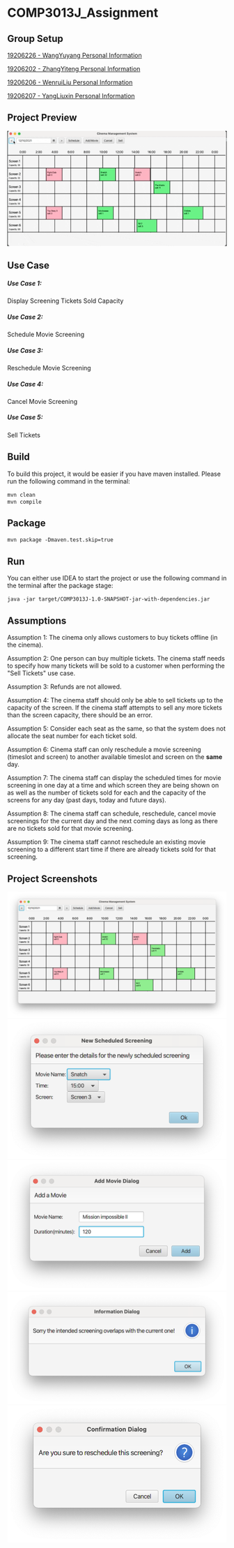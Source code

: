 # COMP3013J_Assignment

## Group Setup

[19206226 - WangYuyang  Personal Information](19206226.md)

[19206202 - ZhangYiteng Personal Information](19206202.md)

[19206206 - WenruiLiu  Personal Information](19206206.md)

[19206207 - YangLiuxin  Personal Information](19206207.md)

## Project Preview
![](assets/demo.gif)

## Use Case

##### Use Case 1:

Display Screening Tickets Sold Capacity

##### Use Case 2:

Schedule Movie Screening

##### Use Case 3:

Reschedule Movie Screening

##### Use Case 4:

Cancel Movie Screening

##### Use Case 5:

Sell Tickets

## Build

To build this project, it would be easier if you have maven installed. Please run the following command in the terminal:

```shell
mvn clean
mvn compile
```

## Package

```shell
mvn package -Dmaven.test.skip=true
```

## Run

You can either use IDEA to start the project or use the following command in the terminal after the package stage:

```shell
java -jar target/COMP3013J-1.0-SNAPSHOT-jar-with-dependencies.jar
```



## Assumptions

Assumption 1:
The cinema only allows customers to buy tickets offline (in the cinema).

Assumption 2:
One person can buy multiple tickets. The cinema staff needs to specify how many
tickets will be sold to a customer when performing the "Sell Tickets" use case.

Assumption 3:
Refunds are not allowed.

Assumption 4:
The cinema staff should only be able to sell tickets up to the capacity of the screen. If the cinema staff attempts to sell any more tickets than the screen capacity, there should be an error.

Assumption 5:
Consider each seat as the same, so that the system does not allocate the seat number for each ticket sold.

Assumption 6:
Cinema staff can only reschedule a movie screening (timeslot and screen) to another
available timeslot and screen on the **same** day.

Assumption 7:
The cinema staff can display the scheduled times for movie screening in one day at a time and which screen they are being shown on as well as the number of tickets sold for each and the capacity of the screens for any day (past days, today and future days).

Assumption 8:
The cinema staff can schedule, reschedule, cancel movie screenings for the current day and the next coming days as long as there are no tickets sold for that movie screening.

Assumption 9:
The cinema staff cannot reschedule an existing movie screening to a different start time if there are already tickets sold for that screening.

## Project Screenshots

![](assets/Screen%20Shot%202021-12-10%20at%2015.04.45.png)
![](assets/Screen%20Shot%202021-12-10%20at%2015.04.58.png)
![](assets/Screen%20Shot%202021-12-10%20at%2015.05.30.png)
![](assets/Screen%20Shot%202021-12-10%20at%2015.05.39.png)
![](assets/Screen%20Shot%202021-12-10%20at%2015.05.44.png)
